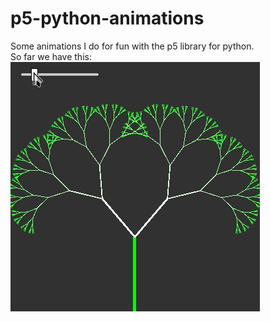# p5-python-animations
Some animations I do for fun with the p5 library for python.\
So far we have this:\
![](fractal-broccoli.gif)
